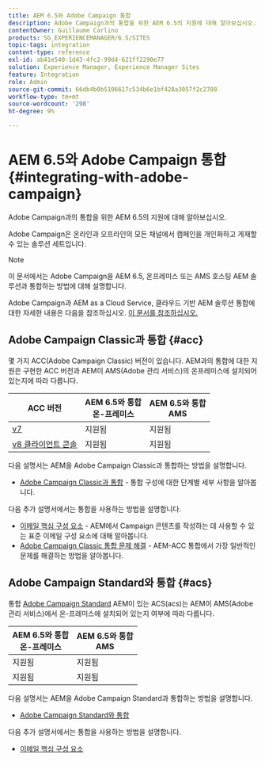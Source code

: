 ```yaml
---
title: AEM 6.5와 Adobe Campaign 통합
description: Adobe Campaign과의 통합을 위한 AEM 6.5의 지원에 대해 알아보십시오.
contentOwner: Guillaume Carlino
products: SG_EXPERIENCEMANAGER/6.5/SITES
topic-tags: integration
content-type: reference
exl-id: ab41e540-1d43-4fc2-99d4-621ff2290e77
solution: Experience Manager, Experience Manager Sites
feature: Integration
role: Admin
source-git-commit: 66db4b0b5106617c534b6e1bf428a3057f2c2708
workflow-type: tm+mt
source-wordcount: '298'
ht-degree: 9%

---
```



# AEM 6.5와 Adobe Campaign 통합{#integrating-with-adobe-campaign}

Adobe Campaign과의 통합을 위한 AEM 6.5의 지원에 대해 알아보십시오.

Adobe Campaign은 온라인과 오프라인의 모든 채널에서 캠페인을 개인화하고 게재할 수 있는 솔루션 세트입니다.

>[!NOTE]
>
>이 문서에서는 Adobe Campaign을 AEM 6.5, 온프레미스 또는 AMS 호스팅 AEM 솔루션과 통합하는 방법에 대해 설명합니다.
>
>Adobe Campaign과 AEM as a Cloud Service, 클라우드 기반 AEM 솔루션 통합에 대한 자세한 내용은 다음을 참조하십시오. [이 문서를 참조하십시오.](https://experienceleague.adobe.com/docs/experience-manager-cloud-service/content/sites/integrations/campaign.html)

## Adobe Campaign Classic과 통합 {#acc}

몇 가지 ACC(Adobe Campaign Classic) 버전이 있습니다. AEM과의 통합에 대한 지원은 구현한 ACC 버전과 AEM이 AMS(Adobe 관리 서비스)의 온프레미스에 설치되어 있는지에 따라 다릅니다.

| ACC 버전 | AEM 6.5와 통합 <br>온-프레미스 | AEM 6.5와 통합<br>AMS |
|---|---|---|
| [v7](https://experienceleague.adobe.com/docs/campaign-classic.html) | 지원됨 | 지원됨 |
| [v8 클라이언트 콘솔](https://experienceleague.adobe.com/docs/campaign-v8.html) | 지원됨 | 지원됨 |

다음 설명서는 AEM을 Adobe Campaign Classic과 통합하는 방법을 설명합니다.

* [Adobe Campaign Classic과 통합](/help/sites-administering/campaignonpremise.md) - 통합 구성에 대한 단계별 세부 사항을 알아봅니다.

다음 추가 설명서에서는 통합을 사용하는 방법을 설명합니다.

* [이메일 핵심 구성 요소](https://experienceleague.adobe.com/docs/experience-manager-core-components/using/email/introduction.html) - AEM에서 Campaign 콘텐츠를 작성하는 데 사용할 수 있는 표준 이메일 구성 요소에 대해 알아봅니다.
* [Adobe Campaign Classic 통합 문제 해결](/help/sites-administering/troubleshooting-campaignintegration.md) - AEM-ACC 통합에서 가장 일반적인 문제를 해결하는 방법을 알아봅니다.

## Adobe Campaign Standard와 통합 {#acs}

통합 [Adobe Campaign Standard](https://experienceleague.adobe.com/docs/campaign-standard.html) AEM이 있는 ACS(acs)는 AEM이 AMS(Adobe 관리 서비스)에서 온-프레미스에 설치되어 있는지 여부에 따라 다릅니다.

| AEM 6.5와 통합 <br>온-프레미스 | AEM 6.5와 통합<br>AMS |
|---|---|
| 지원됨 | 지원됨 |
| 지원됨 | 지원됨 |

다음 설명서는 AEM을 Adobe Campaign Standard과 통합하는 방법을 설명합니다.

* [Adobe Campaign Standard와 통합](/help/sites-administering/campaignstandard.md)

다음 추가 설명서에서는 통합을 사용하는 방법을 설명합니다.

* [이메일 핵심 구성 요소](https://experienceleague.adobe.com/docs/experience-manager-core-components/using/email/introduction.html)
